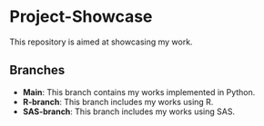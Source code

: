 # Project-Showcase 

This repository is aimed at showcasing my work. 

## Branches

- **Main**: This branch contains my works implemented in Python.
- **R-branch**: This branch includes my works using R.
- **SAS-branch**: This branch includes my works using SAS.
